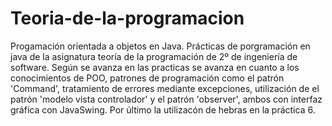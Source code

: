 # Teoria-de-la-programacion
Progamación orientada a objetos en Java.
Prácticas de porgramación en java de la asignatura teoría de la programación de 2º de ingeniería de software.
Según se avanza en las practicas se avanza en cuanto a los conocimientos de POO, patrones de programación como el patrón 'Command',
tratamiento de errores mediante excepciones, utilización de el patrón 'modelo vista controlador' y el patrón 'observer', ambos con 
interfaz gráfica con JavaSwing. Por último la utilizacón de hebras en la práctica 6.
